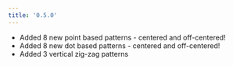 ```yaml
---
title: '0.5.0'
---
```


+ Added 8 new point based patterns - centered and off-centered!
+ Added 8 new dot based patterns - centered and off-centered!
+ Added 3 vertical zig-zag patterns
